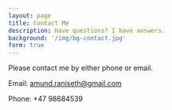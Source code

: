 ```yaml
---
layout: page
title: Contact Me
description: Have questions? I have answers.
background: '/img/bg-contact.jpg'
form: true
---
```


Please contact me by either phone or email.

Email: amund.raniseth@gmail.com

Phone: +47 98684539
